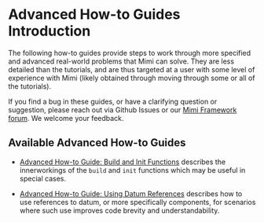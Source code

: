 # Advanced How-to Guides Introduction

The following how-to guides provide steps to work through more specified and advanced real-world problems that Mimi can solve. They are less detailed than the tutorials, and are thus targeted at a user with some level of experience with Mimi (likely obtained through moving through some or all of the tutorials). 

If you find a bug in these guides, or have a clarifying question or suggestion, please reach out via Github Issues or our [Mimi Framework forum](https://forum.mimiframework.org).  We welcome your feedback.

## Available Advanced How-to Guides

- [Advanced How-to Guide: Build and Init Functions](@ref) describes the innerworkings of the `build` and `init` functions which may be useful in special cases.


- [Advanced How-to Guide: Using Datum References](@ref) describes how to use references to datum, or more specifically components, for scenarios where such use improves code brevity and understandability.

